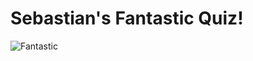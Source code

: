 # Sebastian's Fantastic Quiz!

![Fantastic](https://orig00.deviantart.net/747e/f/2013/161/f/5/profile_picture_by_fantastic_frog-d68kdsv.jpg)
